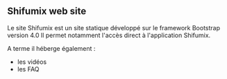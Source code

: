 ## Shifumix web site

Le site Shifumix est un site statique développé sur le framework Bootstrap version 4.0
Il permet notamment l'accès direct à l'application Shifumix.

A terme il héberge également :
 - les vidéos
 - les FAQ
 
 